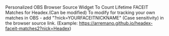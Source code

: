 Personalized OBS Browser Source Widget To Count Lifetime FACEIT Matches for Headex.(Can be modified)
To modify for tracking your own matches in OBS - add "?nick=YOURFACEITNICKNAME" (Case sensitivity) in the browser source link. (Example: https://arremano.github.io/headex-faceit-matches2?nick=Headex)
